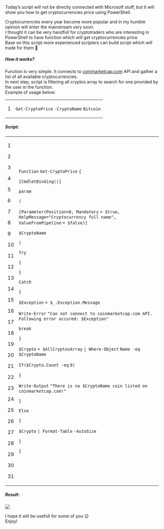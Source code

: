 Today’s script will not be directly connected with Microsoft stuff, but it will show you how to get cryptocurrencies price using PowerShell.

Cryptocurrencies every year become more popular and in my humble opinion will enter the mainstream very soon.  
I thought it can be very handfull for cryptotraders who are interesting in PowerShell to have function which will get cryptocurrencies price.  
Base on this script more experienced scripters can build script which will trade for them 🙂

##### How it works?

Function is very simple. It connects to [coinmarketcap.com](http://coinmarketcap.com/) API and gather a list of all available cryptocurrencies.  
In next step, script is filtering all cryptos array to search for one provided by the user in the function.  
Example of usage below:

<table><tbody><tr><td><p>1</p></td><td><div><p><code>Get-CryptoPrice</code> <code>-CryptoName</code> <code>Bitcoin</code></p></div></td></tr></tbody></table>

##### Script:

<table><tbody><tr><td><p>1</p><p>2</p><p>3</p><p>4</p><p>5</p><p>6</p><p>7</p><p>8</p><p>9</p><p>10</p><p>11</p><p>12</p><p>13</p><p>14</p><p>15</p><p>16</p><p>17</p><p>18</p><p>19</p><p>20</p><p>21</p><p>22</p><p>23</p><p>24</p><p>25</p><p>26</p><p>27</p><p>28</p><p>29</p><p>30</p><p>31</p></td><td><div><p><code>Function</code> <code>Get-CryptoPrice</code> <code>{</code></p><p><code>[</code><code>CmdletBinding</code><code>()]</code></p><p><code>param</code></p><p><code>(</code></p><p><code>[</code><code>Parameter</code><code>(</code><code>Position</code><code>=0, </code><code>Mandatory</code> <code>= </code><code>$true</code><code>, </code><code>HelpMessage</code><code>=</code><code>"Cryptocurrency full name"</code><code>, </code><code>ValueFromPipeline</code> <code>= </code><code>$false</code><code>)]</code></p><p><code>$CryptoName</code></p><p><code>)</code></p><p><code>Try</code></p><p><code>{</code></p><p><code>}</code></p><p><code>Catch</code></p><p><code>{</code></p><p><code>$Exception</code> <code>= </code><code>$_</code><code>.Exception.Message</code></p><p><code>Write-Error</code> <code>"Can not connect to coinmarketcap.com API. Following error occured: $Exception"</code></p><p><code>break</code></p><p><code>}</code></p><p><code>$Crypto</code> <code>= </code><code>$AllCryptosArray</code> <code>| </code><code>Where-Object</code> <code>Name </code><code>-eq</code> <code>$CryptoName</code></p><p><code>If</code><code>(</code><code>$Crypto</code><code>.Count </code><code>-eq</code> <code>0)</code></p><p><code>{</code></p><p><code>Write-Output</code> <code>"There is no $CryptoName coin listed on coinmarketcap.com!"</code></p><p><code>}</code></p><p><code>Else</code></p><p><code>{</code></p><p><code>$Crypto</code> <code>| </code><code>Format-Table</code> <code>-AutoSize</code></p><p><code>}</code></p><p><code>}</code></p></div></td></tr></tbody></table>

##### Result:

[![](Get%20cryptocurrencies%20price%20using%20PowerShell%20-%20Powershellbros.com/Cryptocurrencies_price.png)](https://i0.wp.com/www.powershellbros.com/wp-content/uploads/2018/01/Cryptocurrencies_price.png)

I hope it will be usefull for some of you 😉  
Enjoy!